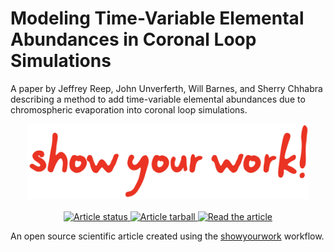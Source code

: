 # Modeling Time-Variable Elemental Abundances in Coronal Loop Simulations

A paper by Jeffrey Reep, John Unverferth, Will Barnes, and Sherry Chhabra describing a method to add time-variable elemental abundances due to chromospheric evaporation into coronal loop simulations.

<p align="center">
<a href="https://github.com/showyourwork/showyourwork">
<img width = "450" src="https://raw.githubusercontent.com/showyourwork/.github/main/images/showyourwork.png" alt="showyourwork"/>
</a>
<br>
<br>
<a href="https://github.com/jwreep/ebtel_abundances/actions/workflows/build.yml">
<img src="https://github.com/jwreep/ebtel_abundances/actions/workflows/build.yml/badge.svg?branch=main" alt="Article status"/>
</a>
<a href="https://github.com/jwreep/ebtel_abundances/raw/main-pdf/arxiv.tar.gz">
<img src="https://img.shields.io/badge/article-tarball-blue.svg?style=flat" alt="Article tarball"/>
</a>
<a href="https://github.com/jwreep/ebtel_abundances/raw/main-pdf/ms.pdf">
<img src="https://img.shields.io/badge/article-pdf-blue.svg?style=flat" alt="Read the article"/>
</a>
</p>

An open source scientific article created using the [showyourwork](https://github.com/showyourwork/showyourwork) workflow.
